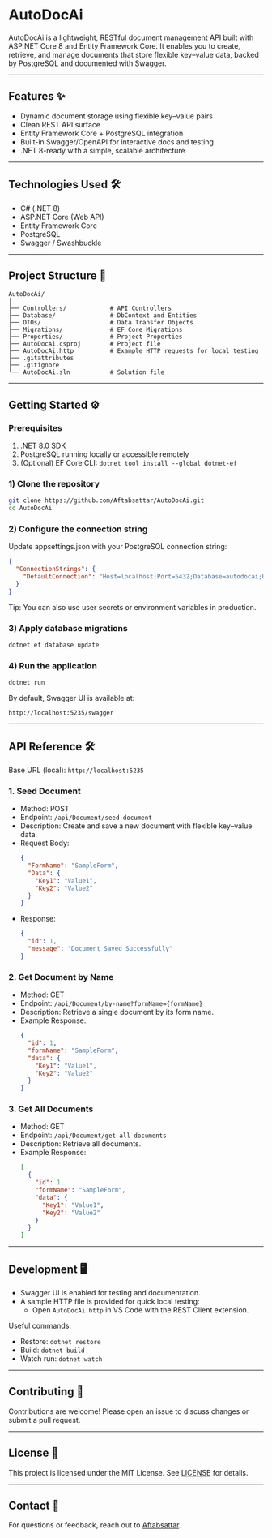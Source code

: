 # AutoDocAi

AutoDocAi is a lightweight, RESTful document management API built with ASP.NET Core 8 and Entity Framework Core. It enables you to create, retrieve, and manage documents that store flexible key–value data, backed by PostgreSQL and documented with Swagger.

---

## Features ✨

- Dynamic document storage using flexible key–value pairs
- Clean REST API surface
- Entity Framework Core + PostgreSQL integration
- Built-in Swagger/OpenAPI for interactive docs and testing
- .NET 8-ready with a simple, scalable architecture

---

## Technologies Used 🛠️

- C# (.NET 8)
- ASP.NET Core (Web API)
- Entity Framework Core
- PostgreSQL
- Swagger / Swashbuckle

---

## Project Structure 📂

```
AutoDocAi/
│
├── Controllers/            # API Controllers
├── Database/               # DbContext and Entities
├── DTOs/                   # Data Transfer Objects
├── Migrations/             # EF Core Migrations
├── Properties/             # Project Properties
├── AutoDocAi.csproj        # Project file
├── AutoDocAi.http          # Example HTTP requests for local testing
├── .gitattributes
├── .gitignore
└── AutoDocAi.sln           # Solution file
```

---

## Getting Started ⚙️

### Prerequisites

1. .NET 8.0 SDK
2. PostgreSQL running locally or accessible remotely
3. (Optional) EF Core CLI: `dotnet tool install --global dotnet-ef`

### 1) Clone the repository

```bash
git clone https://github.com/Aftabsattar/AutoDocAi.git
cd AutoDocAi
```

### 2) Configure the connection string

Update appsettings.json with your PostgreSQL connection string:

```json
{
  "ConnectionStrings": {
    "DefaultConnection": "Host=localhost;Port=5432;Database=autodocai;Username=postgres;Password=postgres"
  }
}
```

Tip: You can also use user secrets or environment variables in production.

### 3) Apply database migrations

```bash
dotnet ef database update
```

### 4) Run the application

```bash
dotnet run
```

By default, Swagger UI is available at:

```
http://localhost:5235/swagger
```

---

## API Reference 🛠️

Base URL (local): `http://localhost:5235`

### 1. Seed Document
- Method: POST
- Endpoint: `/api/Document/seed-document`
- Description: Create and save a new document with flexible key–value data.
- Request Body:
  ```json
  {
    "FormName": "SampleForm",
    "Data": {
      "Key1": "Value1",
      "Key2": "Value2"
    }
  }
  ```
- Response:
  ```json
  {
    "id": 1,
    "message": "Document Saved Successfully"
  }
  ```

### 2. Get Document by Name
- Method: GET
- Endpoint: `/api/Document/by-name?formName={formName}`
- Description: Retrieve a single document by its form name.
- Example Response:
  ```json
  {
    "id": 1,
    "formName": "SampleForm",
    "data": {
      "Key1": "Value1",
      "Key2": "Value2"
    }
  }
  ```

### 3. Get All Documents
- Method: GET
- Endpoint: `/api/Document/get-all-documents`
- Description: Retrieve all documents.
- Example Response:
  ```json
  [
    {
      "id": 1,
      "formName": "SampleForm",
      "data": {
        "Key1": "Value1",
        "Key2": "Value2"
      }
    }
  ]
  ```

---

## Development 🖥️

- Swagger UI is enabled for testing and documentation.
- A sample HTTP file is provided for quick local testing:
  - Open `AutoDocAi.http` in VS Code with the REST Client extension.

Useful commands:
- Restore: `dotnet restore`
- Build: `dotnet build`
- Watch run: `dotnet watch`

---

## Contributing 🤝

Contributions are welcome! Please open an issue to discuss changes or submit a pull request.

---

## License 📝

This project is licensed under the MIT License. See [LICENSE](LICENSE) for details.

---

## Contact 📧

For questions or feedback, reach out to [Aftabsattar](https://github.com/Aftabsattar).
